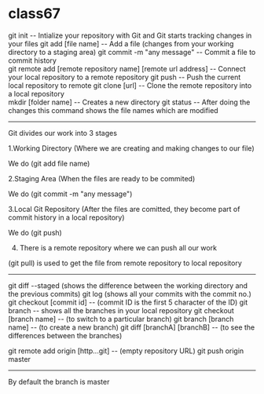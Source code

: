 # class67
git init   -- Intialize your repository with Git and Git starts tracking changes in your files 
git add [file name]  -- Add a file (changes from your working directory to a staging area)
git commit -m "any message"  -- Commit a file to commit history  
git remote add [remote repository name] [remote url address]  -- Connect your local repository to a remote repository
git push  -- Push the current local repository to remote
git clone [url]  -- Clone the remote repository into a local repository  
mkdir [folder name] -- Creates a new directory
git status -- After doing the changes this command shows the file names which are modified
______________________________________________________________________________________________________________________________

Git divides our work into 3 stages

1.Working Directory (Where we are creating and making changes to our file)

We do (git add file name)

2.Staging Area (When the files are ready to be commited)

We do (git commit -m "any message")
 
3.Local Git Repository (After the files are comitted, they become part of commit history in a local repository)

We do (git push)

4. There is a remote repository where we can push all our work

(git pull) is used to get the file from remote repository to local repository

____________________________________________________________________________________________________________________________________

git diff --staged (shows the difference between the working directory and the previous commits)
git log (shows all your commits with the commit no.)
git checkout [commit id] -- (commit ID is the first 5 character of the ID)
git branch -- shows all the branches in your local repository
git checkout [branch name] -- (to switch to a particular branch) 
git branch [branch name] -- (to create a new branch)
git diff [branchA] [branchB] -- (to see the differences between the branches)
 
git remote add origin [http...git] -- (empty repository URL)
git push origin master 
______________________________________________________________________________________________

By default the branch is master 
